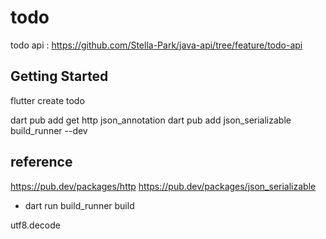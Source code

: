 # todo

todo api : https://github.com/Stella-Park/java-api/tree/feature/todo-api

## Getting Started

flutter create todo

dart pub add get http json_annotation
dart pub add json_serializable build_runner --dev


## reference

https://pub.dev/packages/http
https://pub.dev/packages/json_serializable
- dart run build_runner build

utf8.decode
